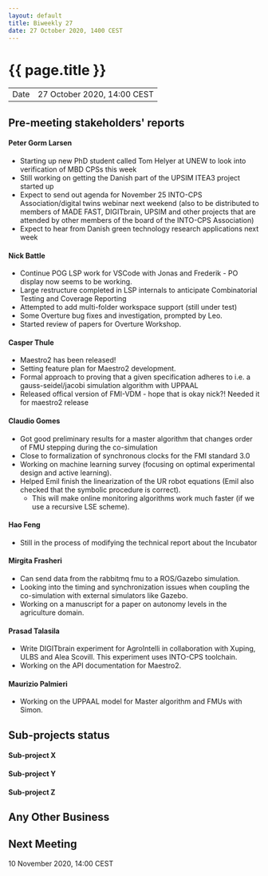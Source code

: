 ```yaml
---
layout: default
title: Biweekly 27
date: 27 October 2020, 1400 CEST
---
```


<script src="https://code.jquery.com/jquery-1.11.1.min.js">
</script>
<script src="/javascripts/edit.js"></script>
<script>setEditButonNm();</script>

# {{ page.title }}

|||
|---|---|
| Date | 27 October 2020, 14:00 CEST |


## Pre-meeting stakeholders' reports

<!-- Please keep in mind that the minutes are publicly available.-->

#### Peter Gorm Larsen
* Starting up new PhD student called Tom Helyer at UNEW to look into verification of MBD CPSs this week
* Still working on getting the Danish part of the UPSIM ITEA3 project started up
* Expect to send out agenda for November 25 INTO-CPS Association/digital twins webinar next weekend (also to be distributed to members of MADE FAST, DIGITbrain, UPSIM and other projects that are attended by other members of the board of the INTO-CPS Association)
* Expect to hear from Danish green technology research applications next week

#### Nick Battle
* Continue POG LSP work for VSCode with Jonas and Frederik - PO display now seems to be working.
* Large restructure completed in LSP internals to anticipate Combinatorial Testing and Coverage Reporting
* Attempted to add multi-folder workspace support (still under test)
* Some Overture bug fixes and investigation, prompted by Leo.
* Started review of papers for Overture Workshop.

#### Casper Thule
* Maestro2 has been released!
* Setting feature plan for Maestro2 development. 
* Formal approach to proving that a given specification adheres to i.e. a gauss-seidel/jacobi simulation algorithm with UPPAAL
* Released offical version of FMI-VDM - hope that is okay nick?! Needed it for maestro2 release

#### Claudio Gomes
* Got good preliminary results for a master algorithm that changes order of FMU stepping during the co-simulation
* Close to formalization of synchronous clocks for the FMI standard 3.0
* Working on machine learning survey (focusing on optimal experimental design and active learning).
* Helped Emil finish the linearization of the UR robot equations (Emil also checked that the symbolic procedure is correct).
  * This will make online monitoring algorithms work much faster (if we use a recursive LSE scheme).
  
#### Hao Feng
* Still in the process of modifying the technical report about the Incubator

#### Mirgita Frasheri
* Can send data from the rabbitmq fmu to a ROS/Gazebo simulation.
* Looking into the timing and synchronization issues when coupling the co-simulation with external simulators like Gazebo.
* Working on a manuscript for a paper on autonomy levels in the agriculture domain.

#### Prasad Talasila
* Write DIGITbrain experiment for AgroIntelli in collaboration with Xuping, ULBS and Alea Scovill. This experiment uses INTO-CPS toolchain.
* Working on the API documentation for Maestro2.

#### Maurizio Palmieri
* Working on the UPPAAL model for Master algorithm and FMUs with Simon.


## Sub-projects status


#### Sub-project X

#### Sub-project Y

#### Sub-project Z

##  Any Other Business

Next Meeting
------------

10 November 2020, 14:00 CEST


<div id="edit_page_div"></div>
